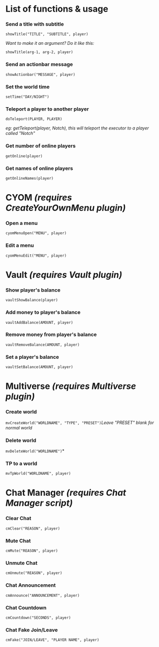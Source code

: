 # List of functions & usage

### Send a title with subtitle

```showTitle("TITLE", "SUBTITLE", player)```

*Want to make it an argument? Do it like this:*

```showTitle(arg-1, arg-2, player)```

### Send an actionbar message

```showActionbar("MESSAGE", player)```

### Set the world time

```setTime("DAY/NIGHT")```

### Teleport a player to another player

```doTeleport(PLAYER, PLAYER)```

*eg: getTeleport(player, Notch), this will teleport the executor to a player called "Notch"*

### Get number of online players

```getOnline(player)```

### Get names of online players

```getOnlineNames(player)```

# CYOM *(requires CreateYourOwnMenu plugin)*

### Open a menu

```cyomMenuOpen("MENU", player)```

### Edit a menu

```cyomMenuEdit("MENU", player)```

# Vault *(requires Vault plugin)*

### Show player's balance

```vaultShowBalance(player)```

### Add money to player's balance

```vaultAddBalance(AMOUNT, player)```

### Remove money from player's balance

```vaultRemoveBalance(AMOUNT, player)```

### Set a player's balance

```vaultSetBalance(AMOUNT, player)```

# Multiverse *(requires Multiverse plugin)*

### Create world

```mvCreateWorld("WORLDNAME", "TYPE", "PRESET")```*Leave "PRESET" blank for normal world*

### Delete world

```mvDeleteWorld("WORLDNAME")```*

### TP to a world

```mvTpWorld("WORLDNAME", player)```

# Chat Manager *(requires Chat Manager script)*

### Clear Chat

```cmClear("REASON", player)```

### Mute Chat

```cmMute("REASON", player)```

### Unmute Chat

```cmUnmute("REASON", player)```

### Chat Announcement

```cmAnnounce("ANNOUNCEMENT", player)```

### Chat Countdown

```cmCountdown("SECONDS", player)```

### Chat Fake Join/Leave 

```cmFake("JOIN/LEAVE", "PLAYER NAME", player)```
